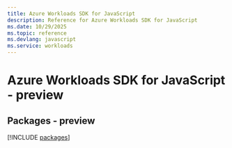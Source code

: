 ```yaml
---
title: Azure Workloads SDK for JavaScript
description: Reference for Azure Workloads SDK for JavaScript
ms.date: 10/29/2025
ms.topic: reference
ms.devlang: javascript
ms.service: workloads
---
```

# Azure Workloads SDK for JavaScript - preview
## Packages - preview
[!INCLUDE [packages](workloads-index.md)]